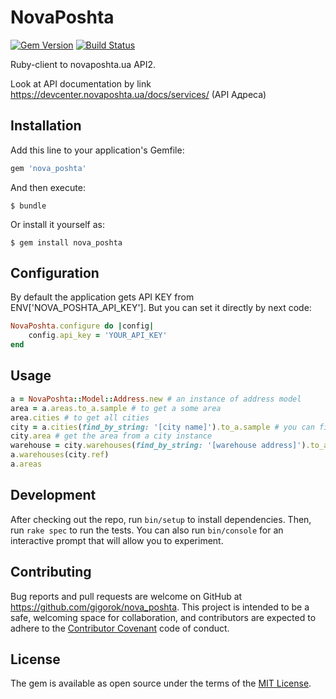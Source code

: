 # NovaPoshta

[![Gem Version](https://badge.fury.io/rb/nova_poshta.svg)](https://badge.fury.io/rb/nova_poshta)
[![Build Status](https://travis-ci.org/gigorok/nova_poshta.svg?branch=master)](https://travis-ci.org/gigorok/nova_poshta)

Ruby-client to novaposhta.ua API2.

Look at API documentation by link https://devcenter.novaposhta.ua/docs/services/ (API Адреса)

## Installation

Add this line to your application's Gemfile:

```ruby
gem 'nova_poshta'
```

And then execute:

    $ bundle

Or install it yourself as:

    $ gem install nova_poshta

## Configuration

By default the application gets API KEY from ENV['NOVA_POSHTA_API_KEY'].
But you can set it directly by next code:
```ruby
NovaPoshta.configure do |config|
    config.api_key = 'YOUR_API_KEY'
end
```

## Usage
```ruby
a = NovaPoshta::Model::Address.new # an instance of address model
area = a.areas.to_a.sample # to get a some area
area.cities # to get all cities
city = a.cities(find_by_string: '[city name]').to_a.sample # you can filter by city name
city.area # get the area from a city instance
warehouse = city.warehouses(find_by_string: '[warehouse address]').to_a.sample
a.warehouses(city.ref)
a.areas
```

## Development

After checking out the repo, run `bin/setup` to install dependencies. Then, run `rake spec` to run the tests. You can also run `bin/console` for an interactive prompt that will allow you to experiment.

## Contributing

Bug reports and pull requests are welcome on GitHub at https://github.com/gigorok/nova_poshta. This project is intended to be a safe, welcoming space for collaboration, and contributors are expected to adhere to the [Contributor Covenant](http://contributor-covenant.org) code of conduct.


## License

The gem is available as open source under the terms of the [MIT License](http://opensource.org/licenses/MIT).

